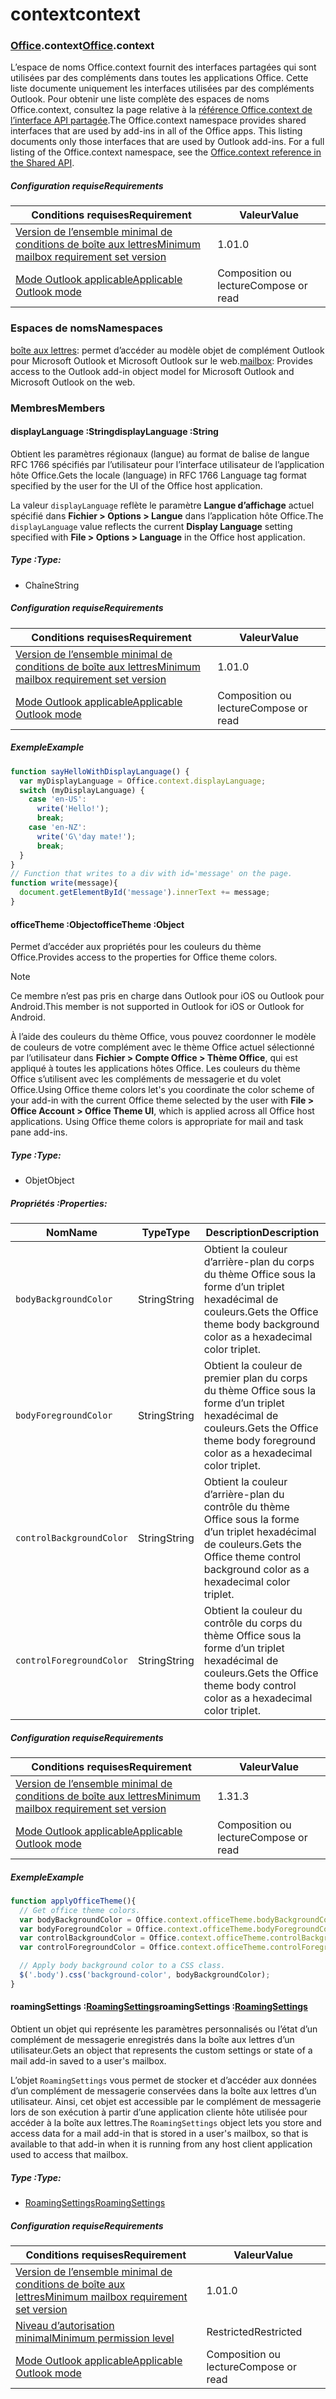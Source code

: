 
# <a name="context"></a><span data-ttu-id="5b60a-101">context</span><span class="sxs-lookup"><span data-stu-id="5b60a-101">context</span></span>

### <a name="officeofficemdcontext"></a><span data-ttu-id="5b60a-102">[Office](Office.md).context</span><span class="sxs-lookup"><span data-stu-id="5b60a-102">[Office](Office.md).context</span></span>

<span data-ttu-id="5b60a-p101">L’espace de noms Office.context fournit des interfaces partagées qui sont utilisées par des compléments dans toutes les applications Office. Cette liste documente uniquement les interfaces utilisées par des compléments Outlook. Pour obtenir une liste complète des espaces de noms Office.context, consultez la page relative à la [référence Office.context de l’interface API partagée](/javascript/api/office/office.context).</span><span class="sxs-lookup"><span data-stu-id="5b60a-p101">The Office.context namespace provides shared interfaces that are used by add-ins in all of the Office apps. This listing documents only those interfaces that are used by Outlook add-ins. For a full listing of the Office.context namespace, see the [Office.context reference in the Shared API](/javascript/api/office/office.context).</span></span>

##### <a name="requirements"></a><span data-ttu-id="5b60a-105">Configuration requise</span><span class="sxs-lookup"><span data-stu-id="5b60a-105">Requirements</span></span>

|<span data-ttu-id="5b60a-106">Conditions requises</span><span class="sxs-lookup"><span data-stu-id="5b60a-106">Requirement</span></span>| <span data-ttu-id="5b60a-107">Valeur</span><span class="sxs-lookup"><span data-stu-id="5b60a-107">Value</span></span>|
|---|---|
|[<span data-ttu-id="5b60a-108">Version de l’ensemble minimal de conditions de boîte aux lettres</span><span class="sxs-lookup"><span data-stu-id="5b60a-108">Minimum mailbox requirement set version</span></span>](/javascript/office/requirement-sets/outlook-api-requirement-sets)| <span data-ttu-id="5b60a-109">1.0</span><span class="sxs-lookup"><span data-stu-id="5b60a-109">1.0</span></span>|
|[<span data-ttu-id="5b60a-110">Mode Outlook applicable</span><span class="sxs-lookup"><span data-stu-id="5b60a-110">Applicable Outlook mode</span></span>](https://docs.microsoft.com/outlook/add-ins/#extension-points)| <span data-ttu-id="5b60a-111">Composition ou lecture</span><span class="sxs-lookup"><span data-stu-id="5b60a-111">Compose or read</span></span>|

### <a name="namespaces"></a><span data-ttu-id="5b60a-112">Espaces de noms</span><span class="sxs-lookup"><span data-stu-id="5b60a-112">Namespaces</span></span>

<span data-ttu-id="5b60a-113">[boîte aux lettres](office.context.mailbox.md): permet d’accéder au modèle objet de complément Outlook pour Microsoft Outlook et Microsoft Outlook sur le web.</span><span class="sxs-lookup"><span data-stu-id="5b60a-113">[mailbox](office.context.mailbox.md): Provides access to the Outlook add-in object model for Microsoft Outlook and Microsoft Outlook on the web.</span></span>

### <a name="members"></a><span data-ttu-id="5b60a-114">Membres</span><span class="sxs-lookup"><span data-stu-id="5b60a-114">Members</span></span>

####  <a name="displaylanguage-string"></a><span data-ttu-id="5b60a-115">displayLanguage :String</span><span class="sxs-lookup"><span data-stu-id="5b60a-115">displayLanguage :String</span></span>

<span data-ttu-id="5b60a-116">Obtient les paramètres régionaux (langue) au format de balise de langue RFC 1766 spécifiés par l’utilisateur pour l’interface utilisateur de l’application hôte Office.</span><span class="sxs-lookup"><span data-stu-id="5b60a-116">Gets the locale (language) in RFC 1766 Language tag format specified by the user for the UI of the Office host application.</span></span>

<span data-ttu-id="5b60a-117">La valeur `displayLanguage` reflète le paramètre **Langue d’affichage** actuel spécifié dans **Fichier > Options > Langue** dans l’application hôte Office.</span><span class="sxs-lookup"><span data-stu-id="5b60a-117">The `displayLanguage` value reflects the current **Display Language** setting specified with **File > Options > Language** in the Office host application.</span></span>

##### <a name="type"></a><span data-ttu-id="5b60a-118">Type :</span><span class="sxs-lookup"><span data-stu-id="5b60a-118">Type:</span></span>

*   <span data-ttu-id="5b60a-119">Chaîne</span><span class="sxs-lookup"><span data-stu-id="5b60a-119">String</span></span>

##### <a name="requirements"></a><span data-ttu-id="5b60a-120">Configuration requise</span><span class="sxs-lookup"><span data-stu-id="5b60a-120">Requirements</span></span>

|<span data-ttu-id="5b60a-121">Conditions requises</span><span class="sxs-lookup"><span data-stu-id="5b60a-121">Requirement</span></span>| <span data-ttu-id="5b60a-122">Valeur</span><span class="sxs-lookup"><span data-stu-id="5b60a-122">Value</span></span>|
|---|---|
|[<span data-ttu-id="5b60a-123">Version de l’ensemble minimal de conditions de boîte aux lettres</span><span class="sxs-lookup"><span data-stu-id="5b60a-123">Minimum mailbox requirement set version</span></span>](/javascript/office/requirement-sets/outlook-api-requirement-sets)| <span data-ttu-id="5b60a-124">1.0</span><span class="sxs-lookup"><span data-stu-id="5b60a-124">1.0</span></span>|
|[<span data-ttu-id="5b60a-125">Mode Outlook applicable</span><span class="sxs-lookup"><span data-stu-id="5b60a-125">Applicable Outlook mode</span></span>](https://docs.microsoft.com/outlook/add-ins/#extension-points)| <span data-ttu-id="5b60a-126">Composition ou lecture</span><span class="sxs-lookup"><span data-stu-id="5b60a-126">Compose or read</span></span>|

##### <a name="example"></a><span data-ttu-id="5b60a-127">Exemple</span><span class="sxs-lookup"><span data-stu-id="5b60a-127">Example</span></span>

```js
function sayHelloWithDisplayLanguage() {
  var myDisplayLanguage = Office.context.displayLanguage;
  switch (myDisplayLanguage) {
    case 'en-US':
      write('Hello!');
      break;
    case 'en-NZ':
      write('G\'day mate!');
      break;
  }
}
// Function that writes to a div with id='message' on the page.
function write(message){
  document.getElementById('message').innerText += message;
}
```

####  <a name="officetheme-object"></a><span data-ttu-id="5b60a-128">officeTheme :Object</span><span class="sxs-lookup"><span data-stu-id="5b60a-128">officeTheme :Object</span></span>

<span data-ttu-id="5b60a-129">Permet d’accéder aux propriétés pour les couleurs du thème Office.</span><span class="sxs-lookup"><span data-stu-id="5b60a-129">Provides access to the properties for Office theme colors.</span></span>

> [!NOTE]
> <span data-ttu-id="5b60a-130">Ce membre n’est pas pris en charge dans Outlook pour iOS ou Outlook pour Android.</span><span class="sxs-lookup"><span data-stu-id="5b60a-130">This member is not supported in Outlook for iOS or Outlook for Android.</span></span>

<span data-ttu-id="5b60a-p102">À l’aide des couleurs du thème Office, vous pouvez coordonner le modèle de couleurs de votre complément avec le thème Office actuel sélectionné par l’utilisateur dans **Fichier > Compte Office > Thème Office**, qui est appliqué à toutes les applications hôtes Office. Les couleurs du thème Office s’utilisent avec les compléments de messagerie et du volet Office.</span><span class="sxs-lookup"><span data-stu-id="5b60a-p102">Using Office theme colors let's you coordinate the color scheme of your add-in with the current Office theme selected by the user with **File > Office Account > Office Theme UI**, which is applied across all Office host applications. Using Office theme colors is appropriate for mail and task pane add-ins.</span></span>

##### <a name="type"></a><span data-ttu-id="5b60a-133">Type :</span><span class="sxs-lookup"><span data-stu-id="5b60a-133">Type:</span></span>

*   <span data-ttu-id="5b60a-134">Objet</span><span class="sxs-lookup"><span data-stu-id="5b60a-134">Object</span></span>

##### <a name="properties"></a><span data-ttu-id="5b60a-135">Propriétés :</span><span class="sxs-lookup"><span data-stu-id="5b60a-135">Properties:</span></span>

|<span data-ttu-id="5b60a-136">Nom</span><span class="sxs-lookup"><span data-stu-id="5b60a-136">Name</span></span>| <span data-ttu-id="5b60a-137">Type</span><span class="sxs-lookup"><span data-stu-id="5b60a-137">Type</span></span>| <span data-ttu-id="5b60a-138">Description</span><span class="sxs-lookup"><span data-stu-id="5b60a-138">Description</span></span>|
|---|---|---|
|`bodyBackgroundColor`| <span data-ttu-id="5b60a-139">String</span><span class="sxs-lookup"><span data-stu-id="5b60a-139">String</span></span>|<span data-ttu-id="5b60a-140">Obtient la couleur d’arrière-plan du corps du thème Office sous la forme d’un triplet hexadécimal de couleurs.</span><span class="sxs-lookup"><span data-stu-id="5b60a-140">Gets the Office theme body background color as a hexadecimal color triplet.</span></span>|
|`bodyForegroundColor`| <span data-ttu-id="5b60a-141">String</span><span class="sxs-lookup"><span data-stu-id="5b60a-141">String</span></span>|<span data-ttu-id="5b60a-142">Obtient la couleur de premier plan du corps du thème Office sous la forme d’un triplet hexadécimal de couleurs.</span><span class="sxs-lookup"><span data-stu-id="5b60a-142">Gets the Office theme body foreground color as a hexadecimal color triplet.</span></span>|
|`controlBackgroundColor`| <span data-ttu-id="5b60a-143">String</span><span class="sxs-lookup"><span data-stu-id="5b60a-143">String</span></span>|<span data-ttu-id="5b60a-144">Obtient la couleur d’arrière-plan du contrôle du thème Office sous la forme d’un triplet hexadécimal de couleurs.</span><span class="sxs-lookup"><span data-stu-id="5b60a-144">Gets the Office theme control background color as a hexadecimal color triplet.</span></span>|
|`controlForegroundColor`| <span data-ttu-id="5b60a-145">String</span><span class="sxs-lookup"><span data-stu-id="5b60a-145">String</span></span>|<span data-ttu-id="5b60a-146">Obtient la couleur du contrôle du corps du thème Office sous la forme d’un triplet hexadécimal de couleurs.</span><span class="sxs-lookup"><span data-stu-id="5b60a-146">Gets the Office theme body control color as a hexadecimal color triplet.</span></span>|

##### <a name="requirements"></a><span data-ttu-id="5b60a-147">Configuration requise</span><span class="sxs-lookup"><span data-stu-id="5b60a-147">Requirements</span></span>

|<span data-ttu-id="5b60a-148">Conditions requises</span><span class="sxs-lookup"><span data-stu-id="5b60a-148">Requirement</span></span>| <span data-ttu-id="5b60a-149">Valeur</span><span class="sxs-lookup"><span data-stu-id="5b60a-149">Value</span></span>|
|---|---|
|[<span data-ttu-id="5b60a-150">Version de l’ensemble minimal de conditions de boîte aux lettres</span><span class="sxs-lookup"><span data-stu-id="5b60a-150">Minimum mailbox requirement set version</span></span>](/javascript/office/requirement-sets/outlook-api-requirement-sets)| <span data-ttu-id="5b60a-151">1.3</span><span class="sxs-lookup"><span data-stu-id="5b60a-151">1.3</span></span>|
|[<span data-ttu-id="5b60a-152">Mode Outlook applicable</span><span class="sxs-lookup"><span data-stu-id="5b60a-152">Applicable Outlook mode</span></span>](https://docs.microsoft.com/outlook/add-ins/#extension-points)| <span data-ttu-id="5b60a-153">Composition ou lecture</span><span class="sxs-lookup"><span data-stu-id="5b60a-153">Compose or read</span></span>|

##### <a name="example"></a><span data-ttu-id="5b60a-154">Exemple</span><span class="sxs-lookup"><span data-stu-id="5b60a-154">Example</span></span>

```js
function applyOfficeTheme(){
  // Get office theme colors.
  var bodyBackgroundColor = Office.context.officeTheme.bodyBackgroundColor;
  var bodyForegroundColor = Office.context.officeTheme.bodyForegroundColor;
  var controlBackgroundColor = Office.context.officeTheme.controlBackgroundColor
  var controlForegroundColor = Office.context.officeTheme.controlForegroundColor;

  // Apply body background color to a CSS class.
  $('.body').css('background-color', bodyBackgroundColor);
}
```

####  <a name="roamingsettings-roamingsettingsjavascriptapioutlook14officeroamingsettings"></a><span data-ttu-id="5b60a-155">roamingSettings :[RoamingSettings](/javascript/api/outlook_1_4/office.RoamingSettings)</span><span class="sxs-lookup"><span data-stu-id="5b60a-155">roamingSettings :[RoamingSettings](/javascript/api/outlook_1_4/office.RoamingSettings)</span></span>

<span data-ttu-id="5b60a-156">Obtient un objet qui représente les paramètres personnalisés ou l’état d’un complément de messagerie enregistrés dans la boîte aux lettres d’un utilisateur.</span><span class="sxs-lookup"><span data-stu-id="5b60a-156">Gets an object that represents the custom settings or state of a mail add-in saved to a user's mailbox.</span></span>

<span data-ttu-id="5b60a-157">L’objet `RoamingSettings` vous permet de stocker et d’accéder aux données d’un complément de messagerie conservées dans la boîte aux lettres d’un utilisateur. Ainsi, cet objet est accessible par le complément de messagerie lors de son exécution à partir d’une application cliente hôte utilisée pour accéder à la boîte aux lettres.</span><span class="sxs-lookup"><span data-stu-id="5b60a-157">The `RoamingSettings` object lets you store and access data for a mail add-in that is stored in a user's mailbox, so that is available to that add-in when it is running from any host client application used to access that mailbox.</span></span>

##### <a name="type"></a><span data-ttu-id="5b60a-158">Type :</span><span class="sxs-lookup"><span data-stu-id="5b60a-158">Type:</span></span>

*   [<span data-ttu-id="5b60a-159">RoamingSettings</span><span class="sxs-lookup"><span data-stu-id="5b60a-159">RoamingSettings</span></span>](/javascript/api/outlook_1_4/office.RoamingSettings)

##### <a name="requirements"></a><span data-ttu-id="5b60a-160">Configuration requise</span><span class="sxs-lookup"><span data-stu-id="5b60a-160">Requirements</span></span>

|<span data-ttu-id="5b60a-161">Conditions requises</span><span class="sxs-lookup"><span data-stu-id="5b60a-161">Requirement</span></span>| <span data-ttu-id="5b60a-162">Valeur</span><span class="sxs-lookup"><span data-stu-id="5b60a-162">Value</span></span>|
|---|---|
|[<span data-ttu-id="5b60a-163">Version de l’ensemble minimal de conditions de boîte aux lettres</span><span class="sxs-lookup"><span data-stu-id="5b60a-163">Minimum mailbox requirement set version</span></span>](/javascript/office/requirement-sets/outlook-api-requirement-sets)| <span data-ttu-id="5b60a-164">1.0</span><span class="sxs-lookup"><span data-stu-id="5b60a-164">1.0</span></span>|
|[<span data-ttu-id="5b60a-165">Niveau d’autorisation minimal</span><span class="sxs-lookup"><span data-stu-id="5b60a-165">Minimum permission level</span></span>](https://docs.microsoft.com/outlook/add-ins/understanding-outlook-add-in-permissions)| <span data-ttu-id="5b60a-166">Restricted</span><span class="sxs-lookup"><span data-stu-id="5b60a-166">Restricted</span></span>|
|[<span data-ttu-id="5b60a-167">Mode Outlook applicable</span><span class="sxs-lookup"><span data-stu-id="5b60a-167">Applicable Outlook mode</span></span>](https://docs.microsoft.com/outlook/add-ins/#extension-points)| <span data-ttu-id="5b60a-168">Composition ou lecture</span><span class="sxs-lookup"><span data-stu-id="5b60a-168">Compose or read</span></span>|